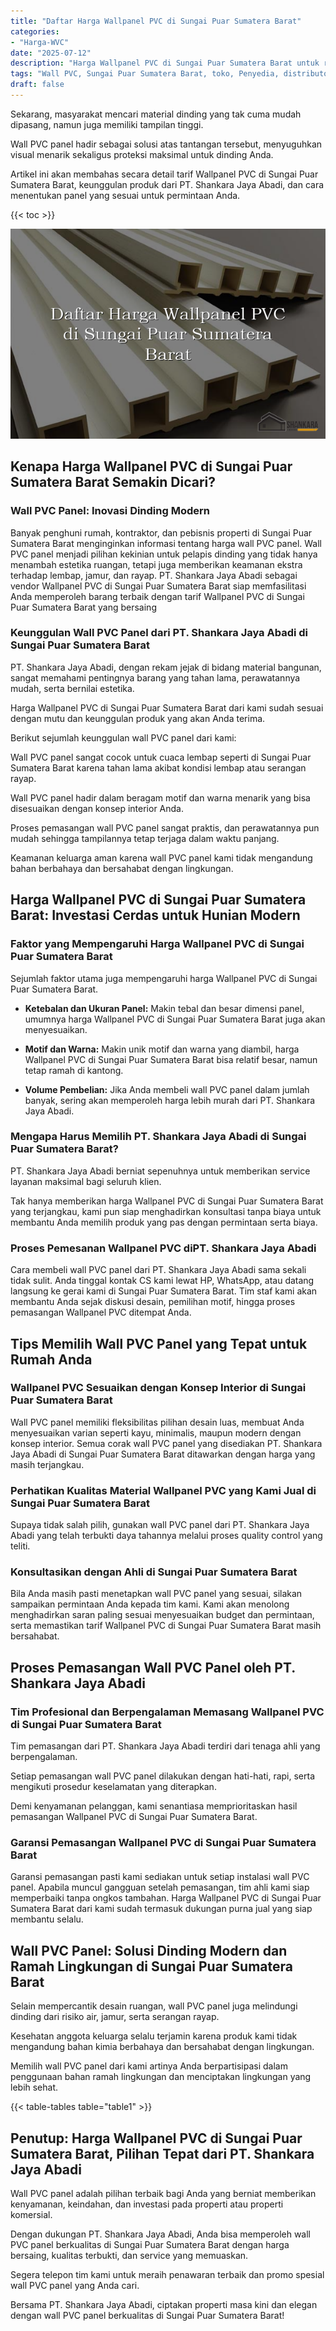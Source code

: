 ```yaml
---
title: "Daftar Harga Wallpanel PVC di Sungai Puar Sumatera Barat"
categories: 
- "Harga-WVC"
date: "2025-07-12"
description: "Harga Wallpanel PVC di Sungai Puar Sumatera Barat untuk rumah, kantor, serta ritel. Material berkualitas, variasi motif, pilihan warna elegan, dengan layanan pemasangan ditangani oleh tenaga ahli ahli serta kepastian resmi!|Layanan penjualan Wallpanel PVC di Sungai Puar Sumatera Barat bagi kebutuhan rumah, kantor, atau toko, beserta material unggulan dan penempatan oleh teknisi ahli dan jaminan resmi.|Solusi Wallpanel PVC di Sungai Puar Sumatera Barat yang andal bagi rumah, perkantoran, serta ritel, bersama produk terbaik dan pemasangan dikerjakan oleh tim berpengalaman dan garansi resmi.|Penyediaan Wallpanel PVC di Sungai Puar Sumatera Barat untuk hunian, kantor, dan toko, beserta produk berkualitas dan instalasi ditangani oleh teknisi ahli, lengkap dengan garansi resmi.}"
tags: "Wall PVC, Sungai Puar Sumatera Barat, toko, Penyedia, distributor"
draft: false
---
```


Sekarang, masyarakat mencari material dinding yang tak cuma mudah dipasang, namun juga memiliki tampilan tinggi.

Wall PVC panel hadir sebagai solusi atas tantangan tersebut, menyuguhkan visual menarik sekaligus proteksi maksimal untuk dinding Anda.

Artikel ini akan membahas secara detail tarif Wallpanel PVC di Sungai Puar Sumatera Barat, keunggulan produk dari PT. Shankara Jaya Abadi, dan cara menentukan panel yang sesuai untuk permintaan Anda.

{{< toc >}}

![Daftar Harga Wallpanel PVC di Sungai Puar Sumatera Barat](/images/Harga-WVC/Daftar-Harga-Wallpanel-PVC-di-Sungai-Puar-Sumatera-Barat.png)


## Kenapa Harga Wallpanel PVC di Sungai Puar Sumatera Barat Semakin Dicari?

### Wall PVC Panel: Inovasi Dinding Modern

Banyak penghuni rumah, kontraktor, dan pebisnis properti di Sungai Puar Sumatera Barat menginginkan informasi tentang harga wall PVC panel. Wall PVC panel menjadi pilihan kekinian untuk pelapis dinding yang tidak hanya menambah estetika ruangan, tetapi juga memberikan keamanan ekstra terhadap lembap, jamur, dan rayap. PT. Shankara Jaya Abadi sebagai vendor Wallpanel PVC di Sungai Puar Sumatera Barat siap memfasilitasi Anda memperoleh barang terbaik dengan tarif Wallpanel PVC di Sungai Puar Sumatera Barat yang bersaing

### Keunggulan Wall PVC Panel dari PT. Shankara Jaya Abadi di Sungai Puar Sumatera Barat

PT. Shankara Jaya Abadi, dengan rekam jejak di bidang material bangunan, sangat memahami pentingnya barang yang tahan lama, perawatannya mudah, serta bernilai estetika.

Harga Wallpanel PVC di Sungai Puar Sumatera Barat dari kami sudah sesuai dengan mutu dan keunggulan produk yang akan Anda terima.

Berikut sejumlah keunggulan wall PVC panel dari kami:

Wall PVC panel sangat cocok untuk cuaca lembap seperti di Sungai Puar Sumatera Barat karena tahan lama akibat kondisi lembap atau serangan rayap.

Wall PVC panel hadir dalam beragam motif dan warna menarik yang bisa disesuaikan dengan konsep interior Anda.

Proses pemasangan wall PVC panel sangat praktis, dan perawatannya pun mudah sehingga tampilannya tetap terjaga dalam waktu panjang.

Keamanan keluarga aman karena wall PVC panel kami tidak mengandung bahan berbahaya dan bersahabat dengan lingkungan.

## Harga Wallpanel PVC di Sungai Puar Sumatera Barat: Investasi Cerdas untuk Hunian Modern

### Faktor yang Mempengaruhi Harga Wallpanel PVC di Sungai Puar Sumatera Barat

Sejumlah faktor utama juga mempengaruhi harga Wallpanel PVC di Sungai Puar Sumatera Barat.

- **Ketebalan dan Ukuran Panel:** Makin tebal dan besar dimensi panel, umumnya harga Wallpanel PVC di Sungai Puar Sumatera Barat juga akan menyesuaikan.

- **Motif dan Warna:** Makin unik motif dan warna yang diambil, harga Wallpanel PVC di Sungai Puar Sumatera Barat bisa relatif besar, namun tetap ramah di kantong.

- **Volume Pembelian:** Jika Anda membeli wall PVC panel dalam jumlah banyak, sering akan memperoleh harga lebih murah dari PT. Shankara Jaya Abadi.

### Mengapa Harus Memilih PT. Shankara Jaya Abadi di Sungai Puar Sumatera Barat?

PT. Shankara Jaya Abadi berniat sepenuhnya untuk memberikan service layanan maksimal bagi seluruh klien.

Tak hanya memberikan harga Wallpanel PVC di Sungai Puar Sumatera Barat yang terjangkau, kami pun siap menghadirkan konsultasi tanpa biaya untuk membantu Anda memilih produk yang pas dengan permintaan serta biaya.

### Proses Pemesanan Wallpanel PVC diPT. Shankara Jaya Abadi

Cara membeli wall PVC panel dari PT. Shankara Jaya Abadi sama sekali tidak sulit. Anda tinggal kontak CS kami lewat HP, WhatsApp, atau datang langsung ke gerai kami di Sungai Puar Sumatera Barat. Tim staf kami akan membantu Anda sejak diskusi desain, pemilihan motif, hingga proses pemasangan Wallpanel PVC ditempat Anda.

## Tips Memilih Wall PVC Panel yang Tepat untuk Rumah Anda

### Wallpanel PVC Sesuaikan dengan Konsep Interior di Sungai Puar Sumatera Barat

Wall PVC panel memiliki fleksibilitas pilihan desain luas, membuat Anda menyesuaikan varian seperti kayu, minimalis, maupun modern dengan konsep interior. Semua corak wall PVC panel yang disediakan PT. Shankara Jaya Abadi di Sungai Puar Sumatera Barat ditawarkan dengan harga yang masih terjangkau.

### Perhatikan Kualitas Material Wallpanel PVC yang Kami Jual di Sungai Puar Sumatera Barat

Supaya tidak salah pilih, gunakan wall PVC panel dari PT. Shankara Jaya Abadi yang telah terbukti daya tahannya melalui proses quality control yang teliti.

### Konsultasikan dengan Ahli di Sungai Puar Sumatera Barat

Bila Anda masih pasti menetapkan wall PVC panel yang sesuai, silakan sampaikan permintaan Anda kepada tim kami. Kami akan menolong menghadirkan saran paling sesuai menyesuaikan budget dan permintaan, serta memastikan tarif Wallpanel PVC di Sungai Puar Sumatera Barat masih bersahabat.

## Proses Pemasangan Wall PVC Panel oleh PT. Shankara Jaya Abadi

### Tim Profesional dan Berpengalaman Memasang Wallpanel PVC di Sungai Puar Sumatera Barat

Tim pemasangan dari PT. Shankara Jaya Abadi terdiri dari tenaga ahli yang berpengalaman.

Setiap pemasangan wall PVC panel dilakukan dengan hati-hati, rapi, serta mengikuti prosedur keselamatan yang diterapkan.

Demi kenyamanan pelanggan, kami senantiasa memprioritaskan hasil pemasangan Wallpanel PVC di Sungai Puar Sumatera Barat.

### Garansi Pemasangan Wallpanel PVC di Sungai Puar Sumatera Barat

Garansi pemasangan pasti kami sediakan untuk setiap instalasi wall PVC panel. Apabila muncul gangguan setelah pemasangan, tim ahli kami siap memperbaiki tanpa ongkos tambahan. Harga Wallpanel PVC di Sungai Puar Sumatera Barat dari kami sudah termasuk dukungan purna jual yang siap membantu selalu.

## Wall PVC Panel: Solusi Dinding Modern dan Ramah Lingkungan di Sungai Puar Sumatera Barat

Selain mempercantik desain ruangan, wall PVC panel juga melindungi dinding dari risiko air, jamur, serta serangan rayap.

Kesehatan anggota keluarga selalu terjamin karena produk kami tidak mengandung bahan kimia berbahaya dan bersahabat dengan lingkungan.

Memilih wall PVC panel dari kami artinya Anda berpartisipasi dalam penggunaan bahan ramah lingkungan dan menciptakan lingkungan yang lebih sehat.

{{< table-tables table="table1" >}}

## Penutup: Harga Wallpanel PVC di Sungai Puar Sumatera Barat, Pilihan Tepat dari PT. Shankara Jaya Abadi

Wall PVC panel adalah pilihan terbaik bagi Anda yang berniat memberikan kenyamanan, keindahan, dan investasi pada properti atau properti komersial.

Dengan dukungan PT. Shankara Jaya Abadi, Anda bisa memperoleh wall PVC panel berkualitas di Sungai Puar Sumatera Barat dengan harga bersaing, kualitas terbukti, dan service yang memuaskan.

Segera telepon tim kami untuk meraih penawaran terbaik dan promo spesial wall PVC panel yang Anda cari.

Bersama PT. Shankara Jaya Abadi, ciptakan properti masa kini dan elegan dengan wall PVC panel berkualitas di Sungai Puar Sumatera Barat!